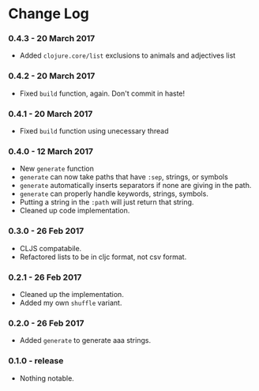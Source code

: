 # Change Log

### 0.4.3 - 20 March 2017

- Added `clojure.core/list` exclusions to animals and adjectives list

### 0.4.2 - 20 March 2017

- Fixed `build` function, again. Don't commit in haste!

### 0.4.1 - 20 March 2017

- Fixed `build` function using unecessary thread

### 0.4.0 - 12 March 2017

- New `generate` function
- `generate` can now take paths that have `:sep`, strings, or symbols
- `generate` automatically inserts separators if none are giving in
  the path.
- `generate` can properly handle keywords, strings, symbols.
- Putting a string in the `:path` will just return that string.
- Cleaned up code implementation.

### 0.3.0 - 26 Feb 2017

- CLJS compatabile.
- Refactored lists to be in cljc format, not csv format.

### 0.2.1 - 26 Feb 2017

- Cleaned up the implementation.
- Added my own `shuffle` variant.

### 0.2.0 - 26 Feb 2017

- Added `generate` to generate aaa strings.

### 0.1.0 - release

- Nothing notable.
